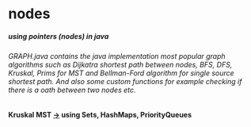 # nodes
##### using pointers (nodes) in java

###### GRAPH.java contains the java implementation most popular graph algorithms such as Dijkatra shortest path between nodes, BFS, DFS, Kruskal, Prims for MST and Bellman-Ford algorithm for single source shortest path. And also some custom functions for example checking if there is a oath between two nodes etc. 
 
#### Kruskal MST [->](https://github.com/Spectre-ak/nodes/blob/master/KruskalsMST.java) using Sets, HashMaps, PriorityQueues
